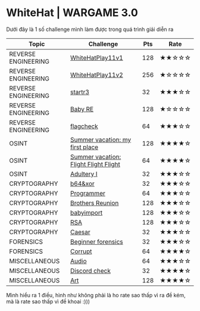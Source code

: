 # WhiteHat | WARGAME 3.0

Dưới đây là 1 số challenge mình làm được trong quá trình giải diễn ra

| Topic | Challenge | Pts | Rate
| --- | --- | --- | --- |
| REVERSE ENGINEERING | [WhiteHatPlay11v1](/solutions/WhiteHatPlay11v1.md)  | 128 | ★★☆☆☆
| REVERSE ENGINEERING | [WhiteHatPlay11v2](/solutions/WhiteHatPlay11v2.md)  | 256 | ★☆☆☆☆
| REVERSE ENGINEERING | [startr3](/solutions/startr3.md)  | 32 | ★★★☆☆
| REVERSE ENGINEERING | [Baby RE](/solutions/Baby-RE.md)  | 128 | ★☆☆☆☆
| REVERSE ENGINEERING | [flagcheck](/solutions/flagcheck.md)  | 64 | ★★★☆☆
| OSINT | [Summer vacation: my first place](/solutions/Summer-vacation:-my-first-place.md) | 128 | ★★★★☆
| OSINT | [Summer vacation: Flight Flight Flight](/solutions/Summer-vacation:-Flight-Flight-Flight.md) | 64 | ★★★★☆
| OSINT | [Adultery I](/solutions/Adultery-I.md) | 32 | ★★★☆☆
| CRYPTOGRAPHY | [b64&xor](/solutions/b64&xor.md) | 32 | ★★★☆☆
| CRYPTOGRAPHY | [Programmer](/solutions/Programmer.md) | 64 | ★★★☆☆
| CRYPTOGRAPHY | [Brothers Reunion](/solutions/Brothers-Reunion.md) | 128 | ★★★☆☆
| CRYPTOGRAPHY | [babyimport](/solutions/babyimport.md) | 128 | ★★★☆☆
| CRYPTOGRAPHY | [RSA](/solutions/RSA.md) | 128 | ★★★☆☆
| CRYPTOGRAPHY | [Caesar](/solutions/Caesar.md) | 32 | ★★★☆☆
| FORENSICS | [Beginner forensics](/solutions/Beginner-forensics.md) | 32 | ★★★☆☆
| FORENSICS | [Corrupt](/solutions/Corrupt.md) | 64 | ★★★★☆
| MISCELLANEOUS | [Audio](/solutions/Audio.md) | 64 | ★★★☆☆
| MISCELLANEOUS | [Discord check](/solutions/Discord-check.md) | 32 | ★★★★☆
| MISCELLANEOUS | [Art](/solutions/Art.md) | 128 | ★★★★☆

Mình hiểu ra 1 điều, hình như không phải là ho rate sao thấp vì ra đề kém, mà là rate sao thấp vì đề khoai :)))
